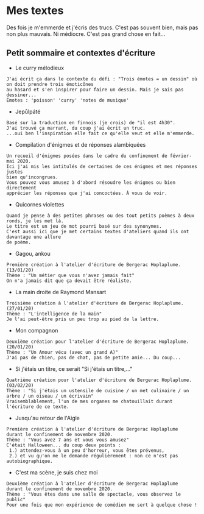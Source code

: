 # Mes textes

Des fois je m'emmerde et j'écris des trucs. C'est pas souvent bien, mais pas non plus mauvais. Ni médiocre. C'est pas grand chose en fait...

## Petit sommaire et contextes d'écriture

 - Le curry mélodieux
```
J'ai écrit ça dans le contexte du défi : "Trois émotes = un dessin" où on doit prendre trois émoticônes
au hasard et s'en inspirer pour faire un dessin. Mais je sais pas dessiner...
Émotes : 'poisson' 'curry' 'notes de musique'
```

 - Jepůlpáté
```
Basé sur la traduction en finnois (je crois) de "il est 4h30".
J'ai trouvé ça marrant, du coup j'ai écrit un truc.
...oui ben l'inspiration elle fait ce qu'elle veut et elle m'emmerde.
```

 - Compilation d'énigmes et de réponses alambiquées
```
Un recueil d'énigmes posées dans le cadre du confinement de février-mai 2020.
Ici j'ai mis les intitulés de certaines de ces énigmes et mes réponses justes
bien qu'incongrues.
Vous pouvez vous amusez à d'abord résoudre les énigmes ou bien directement
apprécier les réponses que j'ai concoctées. À vous de voir.
```

 - Quicornes violettes
```
Quand je pense à des petites phrases ou des tout petits poèmes à deux ronds, je les met là.
Le titre est un jeu de mot pourri basé sur des synonymes.
C'est aussi ici que je met certains textes d'ateliers quand ils ont davantage une allure 
de poème.
```

 - Gagou, ankou
```
Première création à l'atelier d'écriture de Bergerac Hoplaplume. (13/01/20)
Thème : "Un métier que vous n'avez jamais fait"
On n'a jamais dit que ça devait être réaliste.
```

 - La main droite de Raymond Mansart
```
Troisième création à l'atelier d'écriture de Bergerac Hoplaplume. (27/01/20)
Thème : "L'intelligence de la main"
Je l'ai peut-être pris un peu trop au pied de la lettre.
```

 - Mon compagnon
```
Deuxième création pour l'atelier d'écriture de Bergerac Hoplaplume. (20/01/20)
Thème : "Un Amour vécu (avec un grand A)"
J'ai pas de chien, pas de chat, pas de petite amie... Du coup...
```

 - Si j'étais un titre, ce serait "Si j'étais un titre,..."
```
Quatrième création pour l'atelier d'écriture de Bergerac Hoplaplume. (03/02/20)
Thème : "Si j'étais un ustensile de cuisine / un met culinaire / un arbre / un oiseau / un écrivain"
Vraisemblablement, l'un de mes organes me chatouillait durant l'écriture de ce texte.
```

 - Jusqu'au retour de l'Aigle
```
Première création à l'atelier d'écriture de Bergerac Hoplaplume
durant le confinement de novembre 2020.
Thème : "Vous avez 7 ans et vous vous amusez"
C'était Halloween... du coup deux points :
 1.) attendez-vous à un peu d'horreur, vous êtes prévenus,
 2.) et vu qu'on me le demande régulièrement : non ce n'est pas autobiographique.
```

 - C'est ma scène, je suis chez moi
```
Deuxième création à l'atelier d'écriture de Bergerac Hoplaplume
durant le confinement de novembre 2020.
Thème : "Vous êtes dans une salle de spectacle, vous observez le public"
Pour une fois que mon expérience de comédien me sert à quelque chose !
```
